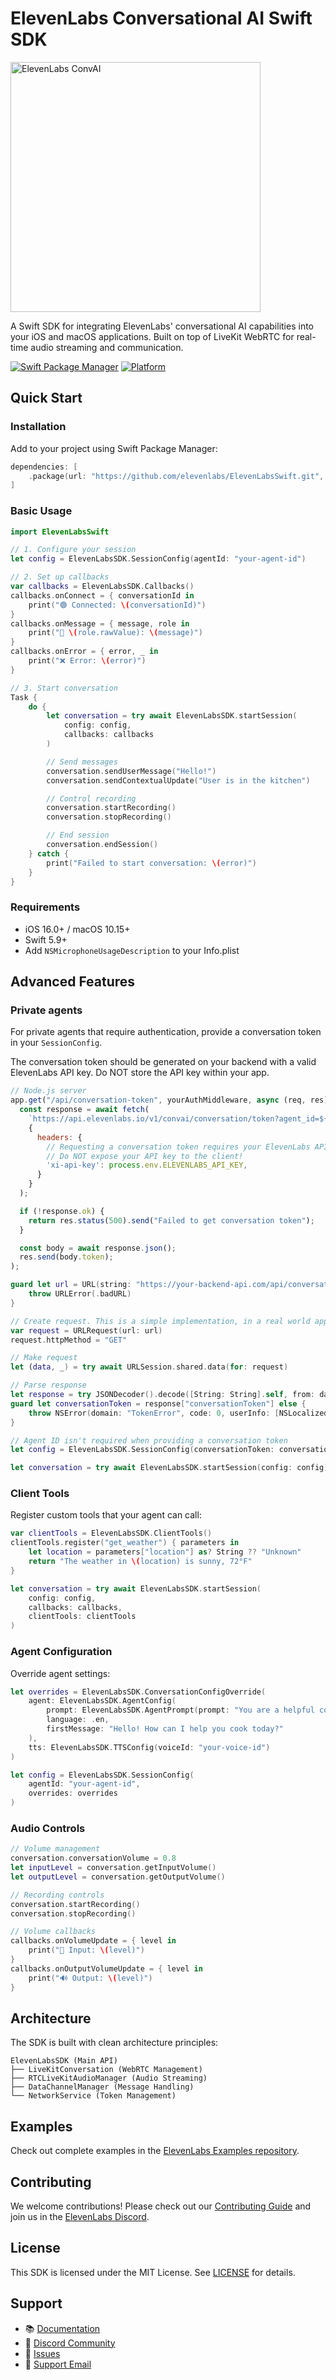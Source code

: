 # ElevenLabs Conversational AI Swift SDK

<img src="https://github.com/user-attachments/assets/ca4fa726-5e98-4bbc-91b2-d055e957df7d" alt="ElevenLabs ConvAI" width="400">

A Swift SDK for integrating ElevenLabs' conversational AI capabilities into your iOS and macOS applications. Built on top of LiveKit WebRTC for real-time audio streaming and communication.

[![Swift Package Manager](https://img.shields.io/badge/Swift%20Package%20Manager-compatible-brightgreen.svg)](https://github.com/apple/swift-package-manager)
[![Platform](https://img.shields.io/badge/platform-iOS%20%7C%20macOS-lightgrey.svg)](https://github.com/elevenlabs/ElevenLabsSwift)

## Quick Start

### Installation

Add to your project using Swift Package Manager:

```swift
dependencies: [
    .package(url: "https://github.com/elevenlabs/ElevenLabsSwift.git", from: "1.2.0")
]
```

### Basic Usage

```swift
import ElevenLabsSwift

// 1. Configure your session
let config = ElevenLabsSDK.SessionConfig(agentId: "your-agent-id")

// 2. Set up callbacks
var callbacks = ElevenLabsSDK.Callbacks()
callbacks.onConnect = { conversationId in
    print("🟢 Connected: \(conversationId)")
}
callbacks.onMessage = { message, role in
    print("💬 \(role.rawValue): \(message)")
}
callbacks.onError = { error, _ in
    print("❌ Error: \(error)")
}

// 3. Start conversation
Task {
    do {
        let conversation = try await ElevenLabsSDK.startSession(
            config: config,
            callbacks: callbacks
        )

        // Send messages
        conversation.sendUserMessage("Hello!")
        conversation.sendContextualUpdate("User is in the kitchen")

        // Control recording
        conversation.startRecording()
        conversation.stopRecording()

        // End session
        conversation.endSession()
    } catch {
        print("Failed to start conversation: \(error)")
    }
}
```

### Requirements

- iOS 16.0+ / macOS 10.15+
- Swift 5.9+
- Add `NSMicrophoneUsageDescription` to your Info.plist

## Advanced Features

### Private agents

For private agents that require authentication, provide a conversation token in your `SessionConfig`. 

The conversation token should be generated on your backend with a valid ElevenLabs API key. Do NOT store the API key within your app.

```js
// Node.js server
app.get("/api/conversation-token", yourAuthMiddleware, async (req, res) => {
  const response = await fetch(
    `https://api.elevenlabs.io/v1/convai/conversation/token?agent_id=${process.env.AGENT_ID}`,
    {
      headers: {
        // Requesting a conversation token requires your ElevenLabs API key
        // Do NOT expose your API key to the client!
        'xi-api-key': process.env.ELEVENLABS_API_KEY,
      }
    }
  );

  if (!response.ok) {
    return res.status(500).send("Failed to get conversation token");
  }

  const body = await response.json();
  res.send(body.token);
);
```

```swift
guard let url = URL(string: "https://your-backend-api.com/api/conversation-token") else {
    throw URLError(.badURL)
}

// Create request. This is a simple implementation, in a real world app you should add security headers
var request = URLRequest(url: url)
request.httpMethod = "GET"

// Make request
let (data, _) = try await URLSession.shared.data(for: request)

// Parse response
let response = try JSONDecoder().decode([String: String].self, from: data)
guard let conversationToken = response["conversationToken"] else {
    throw NSError(domain: "TokenError", code: 0, userInfo: [NSLocalizedDescriptionKey: "No token received"])
}

// Agent ID isn't required when providing a conversation token
let config = ElevenLabsSDK.SessionConfig(conversationToken: conversationToken)

let conversation = try await ElevenLabsSDK.startSession(config: config)
```

### Client Tools

Register custom tools that your agent can call:

```swift
var clientTools = ElevenLabsSDK.ClientTools()
clientTools.register("get_weather") { parameters in
    let location = parameters["location"] as? String ?? "Unknown"
    return "The weather in \(location) is sunny, 72°F"
}

let conversation = try await ElevenLabsSDK.startSession(
    config: config,
    callbacks: callbacks,
    clientTools: clientTools
)
```

### Agent Configuration

Override agent settings:

```swift
let overrides = ElevenLabsSDK.ConversationConfigOverride(
    agent: ElevenLabsSDK.AgentConfig(
        prompt: ElevenLabsSDK.AgentPrompt(prompt: "You are a helpful cooking assistant"),
        language: .en,
        firstMessage: "Hello! How can I help you cook today?"
    ),
    tts: ElevenLabsSDK.TTSConfig(voiceId: "your-voice-id")
)

let config = ElevenLabsSDK.SessionConfig(
    agentId: "your-agent-id",
    overrides: overrides
)
```

### Audio Controls

```swift
// Volume management
conversation.conversationVolume = 0.8
let inputLevel = conversation.getInputVolume()
let outputLevel = conversation.getOutputVolume()

// Recording controls
conversation.startRecording()
conversation.stopRecording()

// Volume callbacks
callbacks.onVolumeUpdate = { level in
    print("🎤 Input: \(level)")
}
callbacks.onOutputVolumeUpdate = { level in
    print("🔊 Output: \(level)")
}
```

## Architecture

The SDK is built with clean architecture principles:

```
ElevenLabsSDK (Main API)
├── LiveKitConversation (WebRTC Management)
├── RTCLiveKitAudioManager (Audio Streaming)
├── DataChannelManager (Message Handling)
└── NetworkService (Token Management)
```

## Examples

Check out complete examples in the [ElevenLabs Examples repository](https://github.com/elevenlabs/elevenlabs-examples/tree/main/examples/conversational-ai/swift).

## Contributing

We welcome contributions! Please check out our [Contributing Guide](CONTRIBUTING.md) and join us in the [ElevenLabs Discord](https://discord.gg/elevenlabs).

## License

This SDK is licensed under the MIT License. See [LICENSE](LICENSE) for details.

## Support

- 📚 [Documentation](https://elevenlabs.io/docs/conversational-ai/libraries/conversational-ai-sdk-swift)
- 💬 [Discord Community](https://discord.gg/elevenlabs)
- 🐛 [Issues](https://github.com/elevenlabs/ElevenLabsSwift/issues)
- 📧 [Support Email](mailto:support@elevenlabs.io)
